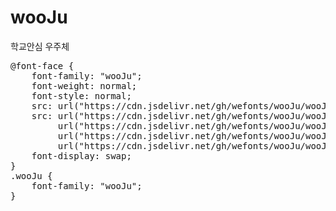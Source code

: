 # wooJu
학교안심 우주체

<pre>
@font-face {
    font-family: "wooJu";
    font-weight: normal;
    font-style: normal;
    src: url("https://cdn.jsdelivr.net/gh/wefonts/wooJu/wooJu.eot");
    src: url("https://cdn.jsdelivr.net/gh/wefonts/wooJu/wooJu.eot?#iefix") format("embedded-opentype"),
         url("https://cdn.jsdelivr.net/gh/wefonts/wooJu/wooJu.woff2") format("woff2"),
         url("https://cdn.jsdelivr.net/gh/wefonts/wooJu/wooJu.woff") format("woff"),
         url("https://cdn.jsdelivr.net/gh/wefonts/wooJu/wooJu.ttf") format("truetype");
    font-display: swap;
} 
.wooJu {
    font-family: "wooJu";
}
</pre>
